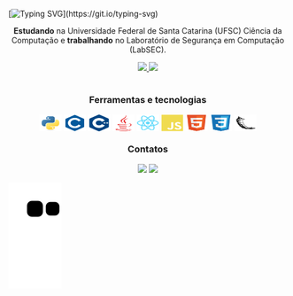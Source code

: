 [![Typing SVG](https://readme-typing-svg.herokuapp.com/?color=1373ED&size=35&center=true&vCenter=true&width=1000&lines=👋+Eai+?!+Tudo+bem?;Bem+vindo+ao+meu+Github+!;)](https://git.io/typing-svg)

<div>
  <p align="center"><b>Estudando</b> na Universidade Federal de Santa Catarina (UFSC) Ciência da Computação e <b>trabalhando</b> no Laboratório de Segurança em Computação (LabSEC).</p>
</div>

<div align="center">
  <a href="https://github.com/AHVG">
    <img height="180em" src="https://github-readme-stats.vercel.app/api/top-langs/?username=AHVG&layout=compact&langs_count=7&theme=tokyonight"/>
    <img height="180em" src="https://github-readme-stats.vercel.app/api?username=AHVG&show_icons=true&theme=tokyonight&include_all_commits=true&count_private=true"/>
  </a>
</div>

#

<div>
  <div align="center"><h3>Ferramentas e tecnologias</h3></div>
  <div align="center">
    <img align="center" alt="AHVG-Python" height="30" width="40" src="https://raw.githubusercontent.com/devicons/devicon/master/icons/python/python-original.svg">
    <img align="center" alt="AHVG-c" height="30" width="40" src="https://raw.githubusercontent.com/devicons/devicon/master/icons/c/c-plain.svg">
    <img align="center" alt="AHVG-cpp" height="30" width="40" src="https://raw.githubusercontent.com/devicons/devicon/master/icons/cplusplus/cplusplus-plain.svg">
    <img align="center" alt="AHVG-cpp" height="30" width="40" src="https://raw.githubusercontent.com/devicons/devicon/master/icons/java/java-plain.svg">
    <img align="center" alt="AHVG-React" height="30" width="40" src="https://raw.githubusercontent.com/devicons/devicon/master/icons/react/react-original.svg">
    <img align="center" alt="AHVG-Js" height="30" width="40" src="https://raw.githubusercontent.com/devicons/devicon/master/icons/javascript/javascript-plain.svg">
    <img align="center" alt="AHVG-HTML" height="30" width="40" src="https://raw.githubusercontent.com/devicons/devicon/master/icons/html5/html5-original.svg">
    <img align="center" alt="AHVG-CSS" height="30" width="40" src="https://raw.githubusercontent.com/devicons/devicon/master/icons/css3/css3-original.svg">
    <img align="center" alt="AHVG-CSS" height="30" width="40" src="https://raw.githubusercontent.com/devicons/devicon/master/icons/flask/flask-original.svg">
  </div>
</div>

<div>
  <div align="center"><h3>Contatos</h3></div>
  <div align="center">  
      <a href="https://instagram.com/augustohvg" target="_blank"><img src="https://img.shields.io/badge/-Instagram-%23E4405F?style=for-the-badge&logo=instagram&logoColor=white" target="_blank"></a>
      <a href="mailto:guhvguerner@gmail.com"><img src="https://img.shields.io/badge/-Gmail-%23333?style=for-the-badge&logo=gmail&logoColor=white" target="_blank"></a>
  </div>
</div>


![Snake animation](https://github.com/AHVG/AHVG/blob/output/github-contribution-grid-snake.svg)

